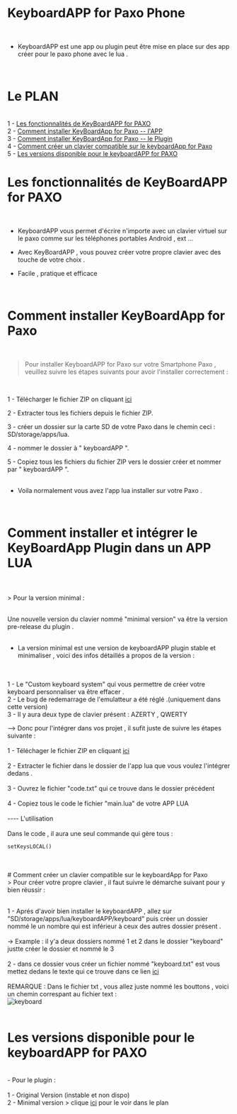 # KeyboardAPP for Paxo Phone
<br>

- KeyboardAPP est une app ou plugin peut être mise en place sur des app créer pour le paxo phone avec le lua .
  
<br>

# Le PLAN 

<br>
1 - <a href="https://github.com/DJOPRO-STUDIO/keyboardAPP-for-Paxo/blob/main/README.md#les-fonctionnalit%C3%A9s-de-keyboardapp-for-paxo">Les fonctionnalités de KeyBoardAPP for PAXO</a>
<br>
2 - <a href="https://github.com/DJOPRO-STUDIO/keyboardAPP-for-Paxo/blob/main/README.md#comment-installer-keyboardapp-for-paxo">Comment installer KeyBoardApp for Paxo -- l'APP</a>
<br>
3 - <a href="">Comment installer KeyBoardApp for Paxo -- le Plugin</a>
<br>
4 - <a href="https://github.com/DJOPRO-STUDIO/keyboardAPP-for-Paxo/blob/main/README.md#comment-cr%C3%A9er-un-clavier-compatible-sur-le-keyboardapp-for-paxo">Comment créer un clavier compatible sur le keyboardApp for Paxo</a>
<br>
5 - <a href="">Les versions disponible pour le keyboardAPP for PAXO</a>
<br>

# Les fonctionnalités de KeyBoardAPP for PAXO
<br>

- KeyboardAPP vous permet d'écrire n'importe avec un clavier virtuel sur le paxo comme sur les téléphones portables Android , ext ...

- Avec KeyBoardAPP , vous pouvez créer votre propre clavier avec des touche de votre choix .
  
- Facile , pratique et efficace 
  
<br>

# Comment installer KeyBoardApp for Paxo 
<br>

> Pour installer KeyboardAPP for Paxo sur votre Smartphone Paxo , veuillez suivre les étapes suivants pour avoir l'installer correctement :

<br>

1 - Télécharger le fichier ZIP on cliquant <a href="https://raw.githubusercontent.com/DJOPRO-STUDIO/keyboardAPP-for-Paxo/main/keyboardAPP.zip" download>ici</a>
<br>

2 - Extracter tous les fichiers depuis le fichier ZIP.
<br>

3 - créer un dossier sur la carte SD de votre Paxo dans le chemin ceci : SD/storage/apps/lua.
<br>

4 - nommer le dossier à " keyboardAPP ".
<br>

5 - Copiez tous les fichiers du fichier ZIP vers le dossier créer et nommer par " keyboardAPP ".
<br>
<br>
-   Voila normalement vous avez l'app lua installer sur votre Paxo .
<br>

# Comment installer et intégrer le KeyBoardApp Plugin dans un APP LUA
<br>
<br>
> Pour la version minimal :
<br>
<br>

Une nouvelle version du clavier nommé "minimal version" va être la version pre-release du plugin .
<br>
<br>
- La version minimal est une version de keyboardAPP plugin stable et minimaliser , voici des infos détaillés a propos de la version :
<br>
<br>
1 - Le "Custom keyboard system" qui vous permettre de créer votre keyboard personnaliser va être effacer .
<br>
2 - Le bug de redemarrage de l'emulatteur a été réglé .(uniquement dans cette version)
<br>
3 - Il y aura deux type de clavier présent  : AZERTY , QWERTY
<br>

-->  Donc pour l'intégrer dans vos projet , il sufit juste de suivre les étapes suivante :
<br>
<br>
1 - Téléchager le fichier ZIP en cliquant <a href="">ici</a>
<br>
<br>
2 - Extracter le fichier dans le dossier de l'app lua que vous voulez l'intégrer dedans .
<br>
<br>
3 - Ouvrez le fichier "code.txt" qui ce trouve dans le dossier précédent
<br>
<br>
4 - Copiez tous le code le fichier "main.lua" de votre APP LUA
<br>
<br>
---- L'utilisation 
<br>
<br>
Dans le code , il aura une seul commande qui gère tous :
```
setKeysLOCAL()
```
<br>
<br>
# Comment créer un clavier compatible sur le keyboardApp for Paxo
<br>
> Pour créer votre propre clavier , il faut suivre le démarche suivant pour y bien réussir :

<br>
<br>

1 - Aprés d'avoir bien installer le keyboardAPP , allez sur "SD/storage/apps/lua/keyboardAPP/keyboard" puis créer un dossier nommé le un nombre qui est inférieur à ceux des autres dossier présent .
<br>
<br>
-> Example : il y'a deux dossiers nommé 1 et 2 dans le dossier "keyboard" justte créer le dossier et nommé le 3
<br>
<br>
2 - dans ce dossier vous créer un fichier nommé "keyboard.txt" est vous mettez dedans le texte qui ce trouve dans ce lien <a href="https://raw.githubusercontent.com/DJOPRO-STUDIO/keyboardAPP-for-Paxo/main/DJ_Keyboard.txt" download="true">ici</a>
<br> 
<br>
REMARQUE : Dans le fichier txt , vous allez juste nommé les bouttons , voici un chemin correspant au fichier text :
<br>
![keyboard](https://github.com/DJOPRO-STUDIO/keyboardAPP-for-Paxo/assets/128752386/6a1dfec2-55bd-483d-95f4-b1a7dbece8c8)
<br>
<br>

# Les versions disponible pour le keyboardAPP for PAXO
<br>
- Pour le plugin :
<br>
<br>
1 - Original Version (instable et non dispo)
<br>
2 - Minimal version > clique <a href="https://github.com/DJOPRO-STUDIO/keyboardAPP-for-Paxo/blob/main/README.md#les-versions-disponible-pour-le-keyboardapp-for-paxo">ici</a> pour le voir dans le plan

